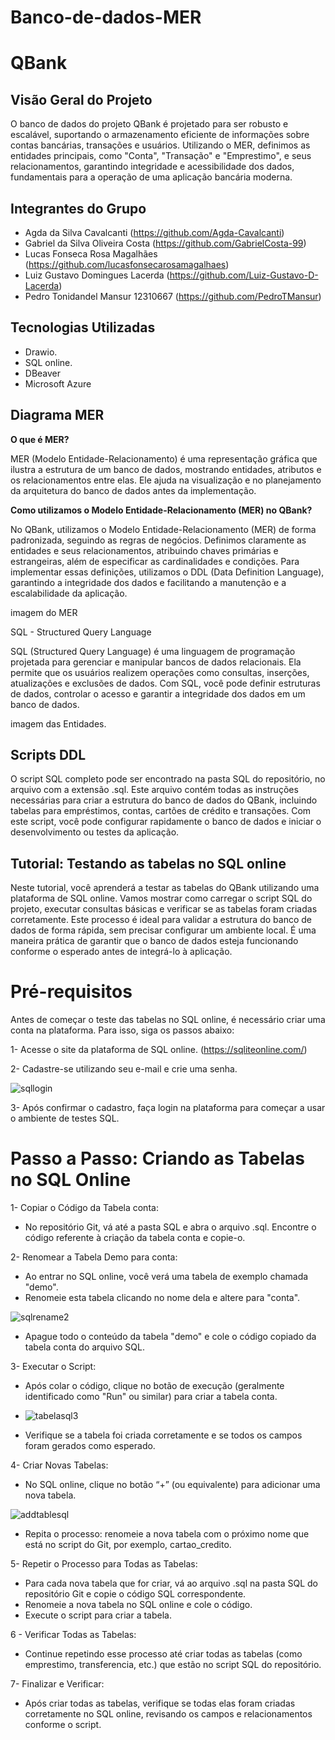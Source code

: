 # Banco-de-dados-MER

# QBank

## Visão Geral do Projeto

O banco de dados do projeto QBank é projetado para ser robusto e escalável, suportando o armazenamento eficiente de informações sobre contas bancárias, transações e usuários. Utilizando o MER, definimos as entidades principais, como "Conta", "Transação" e "Emprestimo", e seus relacionamentos, garantindo integridade e acessibilidade dos dados, fundamentais para a operação de uma aplicação bancária moderna.

## Integrantes do Grupo

- Agda da Silva Cavalcanti (https://github.com/Agda-Cavalcanti)
- Gabriel da Silva Oliveira Costa (https://github.com/GabrielCosta-99)
- Lucas Fonseca Rosa Magalhães (https://github.com/lucasfonsecarosamagalhaes)
- Luiz Gustavo Domingues Lacerda (https://github.com/Luiz-Gustavo-D-Lacerda)
- Pedro Tonidandel Mansur 12310667 (https://github.com/PedroTMansur)

## Tecnologias Utilizadas

- Drawio.
- SQL online.
- DBeaver
- Microsoft Azure
  
## Diagrama MER 

**O que é MER?**

MER (Modelo Entidade-Relacionamento) é uma representação gráfica que ilustra a estrutura de um banco de dados, mostrando entidades, atributos e os relacionamentos entre elas. Ele ajuda na visualização e no planejamento da arquitetura do banco de dados antes da implementação.

**Como utilizamos o Modelo Entidade-Relacionamento (MER) no QBank?**

No QBank, utilizamos o Modelo Entidade-Relacionamento (MER) de forma padronizada, seguindo as regras de negócios. Definimos claramente as entidades e seus relacionamentos, atribuindo chaves primárias e estrangeiras, além de especificar as cardinalidades e condições. Para implementar essas definições, utilizamos o DDL (Data Definition Language), garantindo a integridade dos dados e facilitando a manutenção e a escalabilidade da aplicação.

imagem do MER

SQL - Structured Query Language

SQL (Structured Query Language) é uma linguagem de programação projetada para gerenciar e manipular bancos de dados relacionais. Ela permite que os usuários realizem operações como consultas, inserções, atualizações e exclusões de dados. Com SQL, você pode definir estruturas de dados, controlar o acesso e garantir a integridade dos dados em um banco de dados.

imagem das Entidades. 

## Scripts DDL
O script SQL completo pode ser encontrado na pasta SQL do repositório, no arquivo com a extensão .sql. Este arquivo contém todas as instruções necessárias para criar a estrutura do banco de dados do QBank, incluindo tabelas para empréstimos, contas, cartões de crédito e transações. Com este script, você pode configurar rapidamente o banco de dados e iniciar o desenvolvimento ou testes da aplicação.

## Tutorial: Testando as tabelas no SQL online

Neste tutorial, você aprenderá a testar as tabelas do QBank utilizando uma plataforma de SQL online. Vamos mostrar como carregar o script SQL do projeto, executar consultas básicas e verificar se as tabelas foram criadas corretamente. Este processo é ideal para validar a estrutura do banco de dados de forma rápida, sem precisar configurar um ambiente local. É uma maneira prática de garantir que o banco de dados esteja funcionando conforme o esperado antes de integrá-lo à aplicação.

# Pré-requisitos

Antes de começar o teste das tabelas no SQL online, é necessário criar uma conta na plataforma. Para isso, siga os passos abaixo:

1- Acesse o site da plataforma de SQL online. (https://sqliteonline.com/)

2- Cadastre-se utilizando seu e-mail e crie uma senha.

![sqllogin](https://github.com/user-attachments/assets/a44fd5a3-16e7-4212-bed2-cdc2b5dc4439)

3- Após confirmar o cadastro, faça login na plataforma para começar a usar o ambiente de testes SQL.

# Passo a Passo: Criando as Tabelas no SQL Online

1- Copiar o Código da Tabela conta:

- No repositório Git, vá até a pasta SQL e abra o arquivo .sql. Encontre o código referente à criação da tabela conta e copie-o.

2- Renomear a Tabela Demo para conta:

- Ao entrar no SQL online, você verá uma tabela de exemplo chamada "demo".
- Renomeie esta tabela clicando no nome dela e altere para "conta".

![sqlrename2](https://github.com/user-attachments/assets/d6684ebb-0ba3-488c-b27d-f9a4781ceeca)
  
- Apague todo o conteúdo da tabela "demo" e cole o código copiado da tabela conta do arquivo SQL.
  
3- Executar o Script:

- Após colar o código, clique no botão de execução (geralmente identificado como "Run" ou similar) para criar a tabela conta.
- 
  ![tabelasql3](https://github.com/user-attachments/assets/1a30789f-6482-408a-89ee-60aed603442f)

- Verifique se a tabela foi criada corretamente e se todos os campos foram gerados como esperado.
  
4- Criar Novas Tabelas:

- No SQL online, clique no botão “+” (ou equivalente) para adicionar uma nova tabela.

![addtablesql](https://github.com/user-attachments/assets/fa68c3c3-a1bd-458a-877b-a170f286a1f2)
  
- Repita o processo: renomeie a nova tabela com o próximo nome que está no script do Git, por exemplo, cartao_credito.
  
5- Repetir o Processo para Todas as Tabelas:

- Para cada nova tabela que for criar, vá ao arquivo .sql na pasta SQL do repositório Git e copie o código SQL correspondente.
- Renomeie a nova tabela no SQL online e cole o código.
- Execute o script para criar a tabela.
  
6 - Verificar Todas as Tabelas:

- Continue repetindo esse processo até criar todas as tabelas (como emprestimo, transferencia, etc.) que estão no script SQL do repositório.
  
7- Finalizar e Verificar:

- Após criar todas as tabelas, verifique se todas elas foram criadas corretamente no SQL online, revisando os campos e relacionamentos conforme o script.


